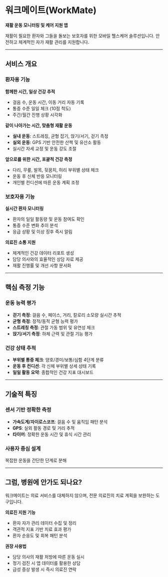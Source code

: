 # 워크메이트(WorkMate)
**재활 운동 모니터링 및 케어 지원 앱**

재활이 필요한 환자와 그들을 돌보는 보호자를 위한 모바일 헬스케어 솔루션입니다. 안전하고 체계적인 자가 재활 관리를 지원합니다.

---

## 서비스 개요

### 환자용 기능
**함께한 시간, 일상 건강 추적**
- 걸음 수, 운동 시간, 이동 거리 자동 기록
- 통증 수준 일일 체크 (10점 척도)
- 주간/월간 진행 상황 시각화

**같이 나아가는 시간, 맞춤형 재활 운동**
- **실내 운동**: 스트레칭, 균형 잡기, 앉기/서기, 걷기 측정
- **실외 운동**: GPS 기반 안전한 산책 및 유산소 활동
- 실시간 자세 교정 및 운동 강도 조절

**앞으로를 위한 시간, 포괄적 건강 측정**
- 다리, 무릎, 발목, 뒷꿈치, 허리 부위별 상태 체크
- 운동 후 신체 반응 모니터링
- 개인별 컨디션에 따른 운동 계획 조정

### 보호자용 기능
**실시간 환자 모니터링**
- 환자의 일일 활동량 및 운동 참여도 확인
- 통증 수준 변화 추이 분석
- 응급 상황 및 이상 징후 즉시 알림

**의료진 소통 지원**
- 체계적인 건강 데이터 리포트 생성
- 담당 의사와의 효율적인 상담 자료 제공
- 재활 진행률 및 개선 사항 문서화

---

## 핵심 측정 기능

### 운동 능력 평가
- **걷기 측정**: 걸음 수, 페이스, 거리, 칼로리 소모량 실시간 추적
- **균형 측정**: 정적/동적 균형 능력 평가
- **스트레칭 측정**: 관절 가동 범위 및 유연성 체크
- **앉기/서기 측정**: 하체 근력 및 관절 기능 평가

### 건강 상태 추적
- **부위별 통증 체크**: 양호/경미/보통/심함 4단계 분류
- **운동 후 컨디션**: 각 신체 부위별 상세 상태 기록
- **일일 활동 요약**: 종합적인 건강 지표 대시보드

---

## 기술적 특징

### 센서 기반 정확한 측정
- **가속도계/자이로스코프**: 걸음 수 및 움직임 패턴 분석
- **GPS**: 실외 활동 경로 및 거리 추적
- **타이머**: 정확한 운동 시간 및 휴식 시간 관리

### 사용자 중심 설계
복잡한 운동을 간단한 단계로 분해

---

## 그럼, 병원에 안가도 되나요?

워크메이트는 의료 서비스를 대체하지 않으며, 전문 의료진의 치료 계획을 보완하는 도구입니다.

**의료진 지원 기능**
- 환자 자가 관리 데이터 수집 및 정리
- 객관적 지표 기반 치료 효과 평가
- 환자 순응도 및 회복 패턴 분석

**권장 사용법**
- 담당 의사의 재활 처방에 따른 운동 실시
- 정기 검진 시 앱 데이터를 활용한 상담
- 급성 증상 발생 시 즉시 의료진 연락